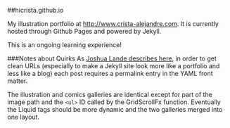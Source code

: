 ##hicrista.github.io

My illustration portfolio at http://www.crista-alejandre.com. 
It is currently hosted through Github Pages and powered by Jekyll. 

This is an ongoing learning experience! 

###Notes about Quirks
As [Joshua Lande describes here](http://joshualande.com/short-urls-jekyll/), in order to get clean URLs (especially to make a Jekyll site look more like a portfolio and less like a blog) each post requires a permalink entry in the YAML front matter. 

The illustration and comics galleries are identical except for part of the image path and the `<ul>` ID called by the GridScrollFx function. Eventually the Liquid tags should be more dynamic and the two galleries merged into one layout.

